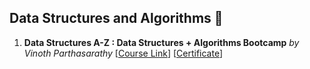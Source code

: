 ## **Data Structures and Algorithms** 💓
1. **Data Structures A-Z : Data Structures + Algorithms Bootcamp**  *by Vinoth Parthasarathy* [[Course Link](udemy.com/course/data-structures-and-algorithms-the-complete-guide)] [[Certificate](UC-55c541a9-ee33-4523-8ede-cbfa9da10ef7.pdf)]